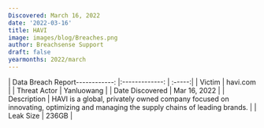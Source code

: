 ```yaml
---
Discovered: March 16, 2022
date: '2022-03-16'
title: HAVI
image: images/blog/Breaches.png
author: Breachsense Support
draft: false
yearmonths: 2022/march
---
```


| Data Breach Report------------:     |:-------------:    | :-----:|
| Victim      | havi.com      | 
| Threat Actor      | Yanluowang      | 
| Date Discovered      | Mar 16, 2022      | 
| Description      | HAVI is a global, privately owned company focused on innovating, optimizing and managing the supply chains of leading brands.      | 
| Leak Size      | 236GB      | 

